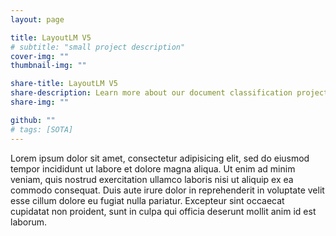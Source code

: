 ```yaml
---
layout: page

title: LayoutLM V5
# subtitle: "small project description"
cover-img: ""
thumbnail-img: ""

share-title: LayoutLM V5
share-description: Learn more about our document classification project using LayoutLM V5.
share-img: ""

github: ""
# tags: [SOTA]
---
```


Lorem ipsum dolor sit amet, consectetur adipisicing elit, sed do eiusmod tempor incididunt ut labore et dolore magna aliqua. Ut enim ad minim veniam, quis nostrud exercitation ullamco laboris nisi ut aliquip ex ea commodo consequat. Duis aute irure dolor in reprehenderit in voluptate velit esse cillum dolore eu fugiat nulla pariatur. Excepteur sint occaecat cupidatat non proident, sunt in culpa qui officia deserunt mollit anim id est laborum.